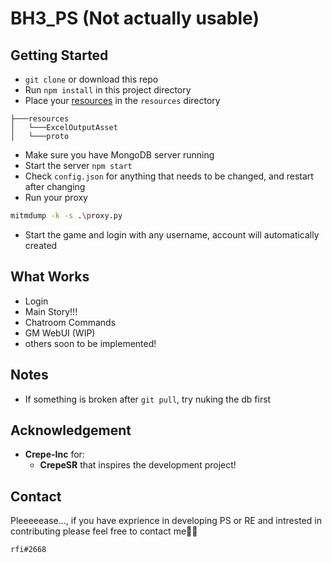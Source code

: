 # <b>BH3_PS (Not actually usable)</b>

## <b>Getting Started</b>
- `git clone` or download this repo
- Run `npm install` in this project directory
- Place your [resources](https://anonfiles.com/g7Z4H9q7ze/resources_7z) in the `resources` directory
```
├───resources
│   └───ExcelOutputAsset
│   └───proto
```
- Make sure you have MongoDB server running
- Start the server `npm start`
- Check `config.json` for anything that needs to be changed, and restart after changing
- Run your proxy
```bash
mitmdump -k -s .\proxy.py
```
- Start the game and login with any username, account will automatically created

## <b>What Works</b>
- Login
- Main Story!!!
- Chatroom Commands
- GM WebUI (WIP)
- others soon to be implemented!

## <b>Notes</b>
- If something is broken after `git pull`, try nuking the db first

## <b>Acknowledgement</b>
- <b>Crepe-Inc</b> for:
    - <b>CrepeSR</b> that inspires the development project!


## <b>Contact</b>
Pleeeeease..., if you have exprience in developing PS or RE and intrested in contributing please feel free to contact me🙏🏻
```
rfi#2668
```
